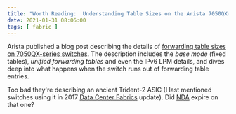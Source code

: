 ```yaml
---
title: "Worth Reading:  Understanding Table Sizes on the Arista 7050QX-32"
date: 2021-01-31 08:06:00
tags: [ fabric ]
---
```

Arista published a blog post describing the details of 
[forwarding table sizes on 7050QX-series switches](https://eos.arista.com/understanding-table-sizes-7050x/). The description includes the *base mode* (fixed tables), *unified forwarding tables* and even the IPv6 LPM details, and dives deep into what happens when the switch runs out of forwarding table entries.

Too bad they're describing an ancient Trident-2 ASIC (I last mentioned switches using it in 2017 [Data Center Fabrics](https://www.ipspace.net/Data_Center_Fabrics) update). Did [NDA](/2016/05/what-are-problems-with-broadcom/) expire on that one?
